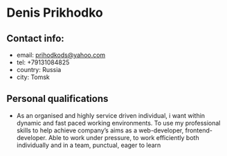 # Denis Prikhodko

## Contact info:

*  email: prihodkods@yahoo.com
*  tel: +79131084825
*  country: Russia
*  city: Tomsk

## Personal qualifications

*  As an organised and highly service driven individual, i want within dynamic and fast paced working environments. To use my professional skills to help achieve company’s aims as a web-developer, frontend-developer. Able to work under pressure, to work efficiently both individually and in a team, punctual, eager to learn